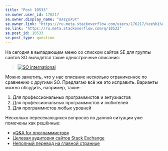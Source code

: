 ```yaml
---
title: "Post 10533"
se.owner.user_id: 176217
se.owner.display_name: "αλεχολυτ"
se.owner.link: "https://ru.meta.stackoverflow.com/users/176217/%ce%b1%ce%bb%ce%b5%cf%87%ce%bf%ce%bb%cf%85%cf%84"
se.link: "https://ru.meta.stackoverflow.com/q/10533"
se.post_id: 10533
se.post_type: question
---
```

<p>На сегодня в выпадающем меню со списком сайтов SE для группы сайтов SO выводятся такие однострочные описания:</p>
<blockquote>
<p><a href="https://i.stack.imgur.com/Zq1GX.png" rel="nofollow noreferrer"><img src="https://i.stack.imgur.com/Zq1GX.png" alt="SO international" /></a></p>
</blockquote>
<p>Можно заметить, что у нас описание несколько ограниченное по сравнению с другими SO. Предлагаю всё же это исправить. Варианты можно обсудить, например, такие:</p>
<ol>
<li>Для профессиональных программистов и энтузиастов</li>
<li>Для профессиональных программистов и любителей</li>
<li>Для программистов любых уровней</li>
</ol>
<p>Несколько пересекающихся вопросов по данной ситуации уже помечены как решённые:</p>
<ul>
<li><a href="https://ru.meta.stackoverflow.com/q/4040/176217">&#171;Q&amp;A for программистов&#187;</a></li>
<li><a href="https://ru.meta.stackoverflow.com/q/3680/176217">Целевая аудитория сайтов Stack Exchange</a></li>
<li><a href="https://ru.meta.stackoverflow.com/q/3493/176217">Неполный перевод на главной странице</a></li>
</ul>
